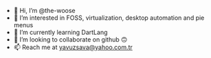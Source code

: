 - 👋 Hi, I’m @the-woose
- 👀 I’m interested in FOSS, virtualization, desktop automation and pie menus
- 🌱 I’m currently learning DartLang
- 💞️ I’m looking to collaborate on github 🙃
- 📫 Reach me at yavuzsava@yahoo.com.tr


